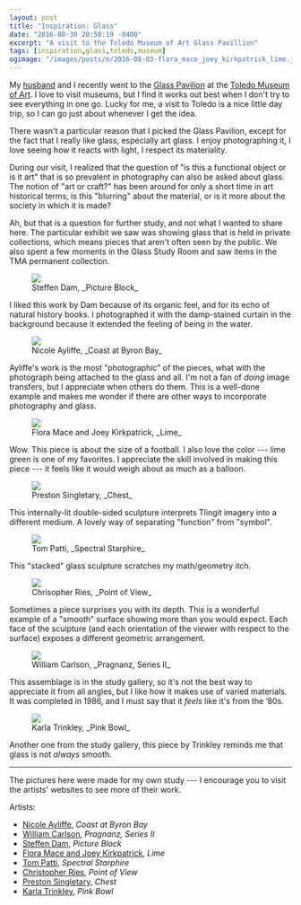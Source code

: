 ```yaml
---
layout: post
title: "Inspiration: Glass"
date: "2016-08-30 20:50:19 -0400"
excerpt: "A visit to the Toledo Museum of Art Glass Pavillion"
tags: [inspiration,glass,toledo,museum]
ogimage: "/images/posts/m/2016-08-03-flora_mace_joey_kirkpatrick_lime.jpg"
---
```


My [husband](http://vaguery.com) and I recently went to the [Glass Pavilion](http://www.toledomuseum.org/glass-pavilion/) at the [Toledo Museum of Art](http://www.toledomuseum.org). I love to visit museums, but I find it works out best when I don't try to see everything in one go. Lucky for me, a visit to Toledo is a nice little day trip, so I can go just about whenever I get the idea.

There wasn't a particular reason that I picked the Glass Pavilion, except for the fact that I really like glass, especially art glass. I enjoy photographing it, I love seeing how it reacts with light, I respect its materiality.

During our visit, I realized that the question of "is this a functional object or is it art" that is so prevalent in photography can also be asked about glass. The notion of "art or craft?" has been around for only a short time in art historical terms, is this "blurring" about the material, or is it more about the society in which it is made?

Ah, but that is a question for further study, and not what I wanted to share here. The particular exhibit we saw was showing glass that is held in private collections, which means pieces that aren't often seen by the public. We also spent a few moments in the Glass Study Room and saw items in the TMA permanent collection.

<figure class="image-m-fig figure">
  <img class="image-m-img figure-img" src="/images/posts/m/2016-08-03-steffen_dam_picture_block.jpg">
  <figcaption class="image-m-cap figure-caption"><span markdown="1">Steffen Dam, _Picture Block_</span></figcaption>
</figure>

I liked this work by Dam because of its organic feel, and for its echo of natural history books. I photographed it with the damp-stained curtain in the background because it extended the feeling of being in the water.


<figure class="image-m-fig figure">
  <img class="image-m-img figure-img" src="/images/posts/m/2016-08-03-nicole_ayliffe_coast_at_byron_bay.jpg">
  <figcaption class="image-m-cap figure-caption"><span markdown="1">Nicole Ayliffe, _Coast at Byron Bay_</span></figcaption>
</figure>

Ayliffe's work is the most "photographic" of the pieces, what with the photograph being attached to the glass and all. I'm not a fan of *doing* image transfers, but I appreciate when others do them. This is a well-done example and makes me wonder if there are other ways to incorporate photography and glass.


<figure class="image-m-fig figure">
  <img class="image-m-img figure-img" src="/images/posts/m/2016-08-03-flora_mace_joey_kirkpatrick_lime.jpg">
  <figcaption class="image-m-cap figure-caption"><span markdown="1">Flora Mace and Joey Kirkpatrick, _Lime_</span></figcaption>
</figure>

Wow. This piece is about the size of a football. I also love the color --- lime green is one of my favorites. I appreciate the skill involved in making this piece --- it feels like it would weigh about as much as a balloon.

<figure class="image-m-fig figure">
  <img class="image-m-img figure-img" src="/images/posts/m/2016-08-03-preston_singletary_chest.jpg">
  <figcaption class="image-m-cap figure-caption"><span markdown="1">Preston Singletary, _Chest_</span></figcaption>
</figure>

This internally-lit double-sided sculpture interprets Tlingit imagery into a different medium. A lovely way of separating "function" from "symbol".

<figure class="image-m-fig figure">
  <img class="image-m-img figure-img" src="/images/posts/m/2016-08-03-tom_patti_spectral_starphire.jpg">
  <figcaption class="image-m-cap figure-caption"><span markdown="1">Tom Patti, _Spectral Starphire_</span></figcaption>
</figure>

This "stacked" glass sculpture scratches my math/geometry itch.

<figure class="image-m-fig figure">
  <img class="image-m-img figure-img" src="/images/posts/m/2016-08-03-christopher_ries_point_of_view.jpg">
  <figcaption class="image-m-cap figure-caption"><span markdown="1">Chrisopher Ries, _Point of View_</span></figcaption>
</figure>

Sometimes a piece surprises you with its depth. This is a wonderful example of a "smooth" surface showing more than you would expect. Each face of the sculpture (and each orientation of the viewer with respect to the surface) exposes a different geometric arrangement.

<figure class="image-m-fig figure">
  <img class="image-m-img figure-img" src="/images/posts/m/2016-08-03-william_carlson_pragnanz_series_ii.jpg">
  <figcaption class="image-m-cap figure-caption"><span markdown="1">William Carlson, _Pragnanz, Series II_</span></figcaption>
</figure>

This assemblage is in the study gallery, so it's not the best way to appreciate it from all angles, but I like how it makes use of varied materials. It was completed in 1986, and I must say that it *feels* like it's from the ’80s.

<figure class="image-m-fig figure">
  <img class="image-m-img figure-img" src="/images/posts/m/2016-08-03-karla_trinkley_pink_bowl.jpg">
  <figcaption class="image-m-cap figure-caption"><span markdown="1">Karla Trinkley, _Pink Bowl_</span></figcaption>
</figure>

Another one from the study gallery, this piece by Trinkley reminds me that glass is not *always* smooth.

---

The pictures here were made for my own study --- I encourage you to visit the artists' websites to see more of their work.

Artists:

* [Nicole Ayliffe](http://nicoleayliffe.com/home), _Coast at Byron Bay_
* [William Carlson](http://williamcarlsonglass.com), _Pragnanz, Series II_
* [Steffen Dam](http://www.steffendam.dk), _Picture Block_
* [Flora Mace and Joey Kirkpatrick](http://www.kirkpatrick-mace.com), _Lime_
* [Tom Patti](http://tompatti.com), _Spectral Starphire_
* [Christopher Ries](http://www.christopherries.com), _Point of View_
* [Preston Singletary](http://prestonsingletary.com), _Chest_
* [Karla Trinkley](https://www.google.com/search?q=Karla+Trinkley), _Pink Bowl_
